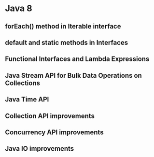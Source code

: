 # Java 8

## forEach() method in Iterable interface
## default and static methods in Interfaces
## Functional Interfaces and Lambda Expressions
## Java Stream API for Bulk Data Operations on Collections
## Java Time API
## Collection API improvements 
## Concurrency API improvements
## Java IO improvements
